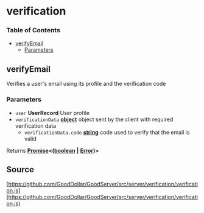 # verification

### Table of Contents

* [verifyEmail](verification.md#verifyemail)
  * [Parameters](verification.md#parameters)

## verifyEmail

Verifies a user's email using its profile and the verification code

### Parameters

* `user` **UserRecord** User profile
* `verificationData` [**object**](https://developer.mozilla.org/docs/Web/JavaScript/Reference/Global_Objects/Object) object sent by the client with required verification data
  * `verificationData.code` [**string**](https://developer.mozilla.org/docs/Web/JavaScript/Reference/Global_Objects/String) code used to verify that the email is valid

Returns [**Promise**](https://developer.mozilla.org/docs/Web/JavaScript/Reference/Global_Objects/Promise)**&lt;\(**[**boolean**](https://developer.mozilla.org/docs/Web/JavaScript/Reference/Global_Objects/Boolean) **\|** [**Error**](https://developer.mozilla.org/docs/Web/JavaScript/Reference/Global_Objects/Error)**\)&gt;**

## Source

[https://github.com/GoodDollar/GoodServer/src/server/verification/verification.js](https://github.com/GoodDollar/GoodServer/src/server/verification/verification.js)

